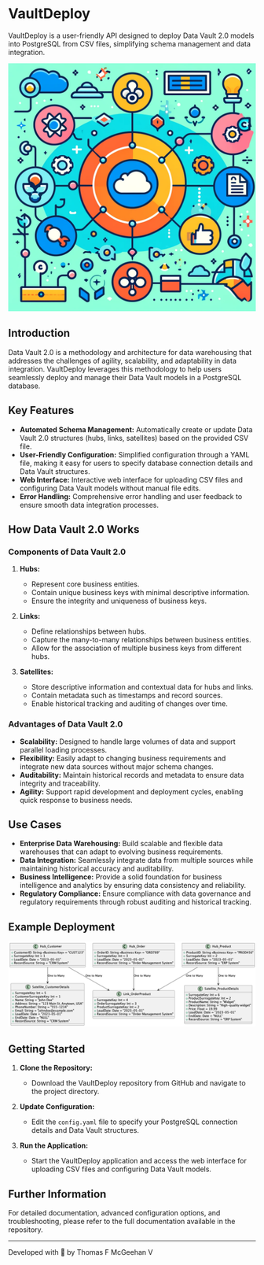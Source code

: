 # VaultDeploy

VaultDeploy is a user-friendly API designed to deploy Data Vault 2.0 models into PostgreSQL from CSV files, simplifying schema management and data integration.

![VaultDeploy](assets/vaultdeploy.webp)

## Introduction

Data Vault 2.0 is a methodology and architecture for data warehousing that addresses the challenges of agility, scalability, and adaptability in data integration. VaultDeploy leverages this methodology to help users seamlessly deploy and manage their Data Vault models in a PostgreSQL database.

## Key Features

- **Automated Schema Management:** Automatically create or update Data Vault 2.0 structures (hubs, links, satellites) based on the provided CSV file.
- **User-Friendly Configuration:** Simplified configuration through a YAML file, making it easy for users to specify database connection details and Data Vault structures.
- **Web Interface:** Interactive web interface for uploading CSV files and configuring Data Vault models without manual file edits.
- **Error Handling:** Comprehensive error handling and user feedback to ensure smooth data integration processes.

## How Data Vault 2.0 Works

### Components of Data Vault 2.0

1. **Hubs:** 
   - Represent core business entities.
   - Contain unique business keys with minimal descriptive information.
   - Ensure the integrity and uniqueness of business keys.

2. **Links:**
   - Define relationships between hubs.
   - Capture the many-to-many relationships between business entities.
   - Allow for the association of multiple business keys from different hubs.

3. **Satellites:**
   - Store descriptive information and contextual data for hubs and links.
   - Contain metadata such as timestamps and record sources.
   - Enable historical tracking and auditing of changes over time.

### Advantages of Data Vault 2.0

- **Scalability:** Designed to handle large volumes of data and support parallel loading processes.
- **Flexibility:** Easily adapt to changing business requirements and integrate new data sources without major schema changes.
- **Auditability:** Maintain historical records and metadata to ensure data integrity and traceability.
- **Agility:** Support rapid development and deployment cycles, enabling quick response to business needs.

## Use Cases

- **Enterprise Data Warehousing:** Build scalable and flexible data warehouses that can adapt to evolving business requirements.
- **Data Integration:** Seamlessly integrate data from multiple sources while maintaining historical accuracy and auditability.
- **Business Intelligence:** Provide a solid foundation for business intelligence and analytics by ensuring data consistency and reliability.
- **Regulatory Compliance:** Ensure compliance with data governance and regulatory requirements through robust auditing and historical tracking.

## Example Deployment

![VaultDeploy](assets/vault.png)

## Getting Started

1. **Clone the Repository:**
   - Download the VaultDeploy repository from GitHub and navigate to the project directory.

2. **Update Configuration:**
   - Edit the `config.yaml` file to specify your PostgreSQL connection details and Data Vault structures.

3. **Run the Application:**
   - Start the VaultDeploy application and access the web interface for uploading CSV files and configuring Data Vault models.

## Further Information

For detailed documentation, advanced configuration options, and troubleshooting, please refer to the full documentation available in the repository.

---

Developed with :black_heart: by Thomas F McGeehan V
